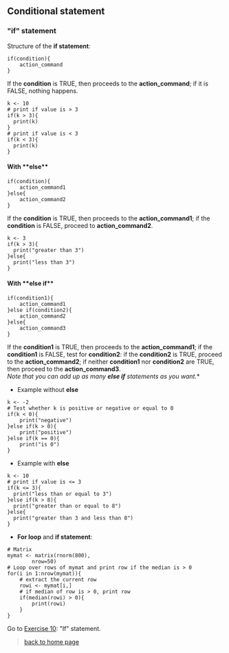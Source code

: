 <h2>Conditional statement</h2>

<h3>"if" statement</h3>

Structure of the **if statement**:

```{r}
if(condition){
    action_command
}
```

If the **condition** is TRUE, then proceeds to the **action_command**; if it is FALSE, nothing happens.
<br>

```{r}
k <- 10
# print if value is > 3
if(k > 3){
  print(k)
}
# print if value is < 3
if(k < 3){
  print(k)
}
```

<h4>With **else**</h4>

```{r}
if(condition){
    action_command1
}else{
    action_command2
}
```

If the **condition** is TRUE, then proceeds to the **action_command1**; if the **condition** is FALSE, proceed to **action_command2**.

```{r}
k <- 3
if(k > 3){
  print("greater than 3")
}else{
  print("less than 3")
}
```


<h4>With **else if**</h4>

```{r}
if(condition1){
    action_command1
}else if(condition2){
    action_command2
}else{
    action_command3
}
```

If the **condition1** is TRUE, then proceeds to the **action_command1**; if the **condition1** is FALSE, test for **condition2**: if the **condition2** is TRUE, proceed to the **action_command2**; if neither **condition1** nor **condition2** are TRUE, then proceed to the **action_command3**.
<br>
*Note that you can add up as many **else if** statements as you want.**

* Example without **else**

```{r}
k <- -2
# Test whether k is positive or negative or equal to 0
if(k < 0){
	print("negative")
}else if(k > 0){
	print("positive")
}else if(k == 0){
	print("is 0")
}
```

* Example with **else**

```{r}
k <- 10
# print if value is <= 3
if(k <= 3){
  print("less than or equal to 3")
}else if(k > 8){
  print("greater than or equal to 8")
}else{
  print("greater than 3 and less than 8")
}
```

* **For loop** and **if statement**:

```{r}
# Matrix
mymat <- matrix(rnorm(800), 
        nrow=50)
# Loop over rows of mymat and print row if the median is > 0
for(i in 1:nrow(mymat)){
	# extract the current row
	rowi <- mymat[i,]
	# if median of row is > 0, print row
	if(median(rowi) > 0){
		print(rowi)
	}
}
```


Go to [Exercise 10](https://sbcrg.github.io/CRG_RIntroduction/exercise10): "If" statement.
<br>

> [back to home page](https://sbcrg.github.io/CRG_RIntroduction)
